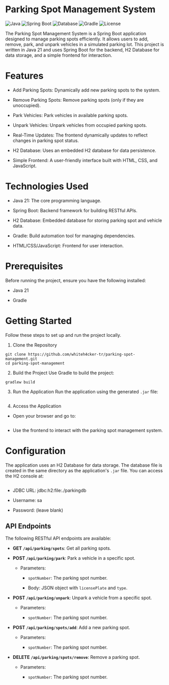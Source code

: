 # Parking Spot Management System
![Java](https://img.shields.io/badge/Java-21-blue)
![Spring Boot](https://img.shields.io/static/v1?label=Spring%20Boot&message=3.4.1&color=green[Spring)
![Database](https://img.shields.io/badge/H2-Database-orange)
![Gradle](https://img.shields.io/badge/Gradle-8.11.1-lightblue)
![License](https://img.shields.io/badge/license-MIT-blue)

 The Parking Spot Management System is a Spring Boot application designed to manage parking spots efficiently. It allows users to add, remove, park, and unpark vehicles in a simulated parking lot. This project is written in Java 21 and uses Spring Boot for the backend, H2 Database for data storage, and a simple frontend for interaction.

# Features
-   Add Parking Spots: Dynamically add new parking spots to the system.

-   Remove Parking Spots: Remove parking spots (only if they are unoccupied).

-   Park Vehicles: Park vehicles in available parking spots.

-   Unpark Vehicles: Unpark vehicles from occupied parking spots.

-   Real-Time Updates: The frontend dynamically updates to reflect changes in parking spot status.

-   H2 Database: Uses an embedded H2 database for data persistence.

-   Simple Frontend: A user-friendly interface built with HTML, CSS, and JavaScript.

# Technologies Used
-   Java 21: The core programming language.

-   Spring Boot: Backend framework for building RESTful APIs.

-   H2 Database: Embedded database for storing parking spot and vehicle data.

-   Gradle: Build automation tool for managing dependencies.

-   HTML/CSS/JavaScript: Frontend for user interaction.

# Prerequisites
Before running the project, ensure you have the following installed:

-   Java 21

-   Gradle

# Getting Started
Follow these steps to set up and run the project locally.

1. Clone the Repository
```
git clone https://github.com/whiteh4cker-tr/parking-spot-management.git
cd parking-spot-management
```

2. Build the Project
Use Gradle to build the project:
```
gradlew build
```

3. Run the Application
Run the application using the generated `.jar` file:
```java -jar build/libs/parkingsystem-0.0.1-SNAPSHOT.jar
```

4. Access the Application
-   Open your browser and go to:
```http://localhost:8080
```
-   Use the frontend to interact with the parking spot management system.

# Configuration
The application uses an H2 Database for data storage. The database file is created in the same directory as the application's `.jar` file. You can access the H2 console at:
```http://localhost:8080/h2-console
```
-   JDBC URL: jdbc:h2:file:./parkingdb

-   Username: sa

-   Password: (leave blank)

API Endpoints
-------------

The following RESTful API endpoints are available:

-   **GET `/api/parking/spots`**: Get all parking spots.

-   **POST `/api/parking/park`**: Park a vehicle in a specific spot.

    -   Parameters:

        -   `spotNumber`: The parking spot number.

        -   Body: JSON object with `licensePlate` and `type`.

-   **POST `/api/parking/unpark`**: Unpark a vehicle from a specific spot.

    -   Parameters:

        -   `spotNumber`: The parking spot number.

-   **POST `/api/parking/spots/add`**: Add a new parking spot.

    -   Parameters:

        -   `spotNumber`: The parking spot number.

-   **DELETE `/api/parking/spots/remove`**: Remove a parking spot.

    -   Parameters:

        -   `spotNumber`: The parking spot number.